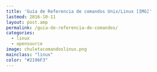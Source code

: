 ```yaml
---
title: 'Guía de Referencia de comandos Unix/Linux [IMG]'
lastmod: 2016-10-11
layout: post.amp
permalink: /guia-de-referencia-de-comandos/
categories:
  - linux
  - opensource
image: chuletacomandoslinux.png
mainclass: "linux"
color: "#2196F3"
---
```


<figure>
    <a href="/assets/img/chuletacomandoslinux.png"><amp-img layout="responsive" width="1131" height="1600" src="/assets/img/chuletacomandoslinux.png"></amp-img></a>
</figure>

<!--more-->
